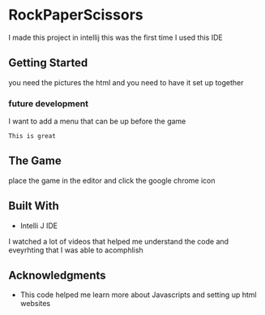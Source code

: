 # RockPaperScissors

I made this project in intellij this was the first time I used this IDE

## Getting Started
you need the pictures
the html 
and you need to have it set up together

### future development

I want to add a menu that can be up before the game


```
This is great
```

## The Game

place the game in the editor and click the google chrome icon

## Built With

* Intelli J IDE

I watched a lot of videos that helped me understand the code and eveyrhting that I was able to acomphlish


## Acknowledgments
* This code helped me learn more about Javascripts and setting up html websites
